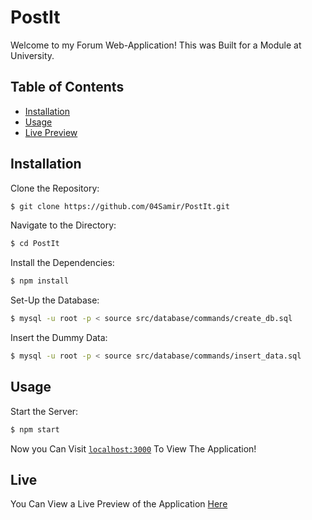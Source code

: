 # PostIt
Welcome to my Forum Web-Application! This was Built for a Module at University.


## Table of Contents

- [Installation](#installation)
- [Usage](#usage)
- [Live Preview](#live)


## Installation
Clone the Repository:
```bash
$ git clone https://github.com/04Samir/PostIt.git
```

Navigate to the Directory:
```bash
$ cd PostIt
```

Install the Dependencies:
```bash
$ npm install
```

Set-Up the Database:
```bash
$ mysql -u root -p < source src/database/commands/create_db.sql
```

Insert the Dummy Data:
```bash
$ mysql -u root -p < source src/database/commands/insert_data.sql
```


## Usage
Start the Server:
```bash
$ npm start
```

Now you Can Visit [`localhost:3000`](http://localhost:3000) To View The Application!


## Live
You Can View a Live Preview of the Application [Here](https://projects.samir.cx/PostIt)
